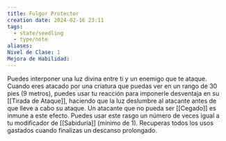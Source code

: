 ```yaml
---
title: Fulgor Protector
creation date: 2024-02-16 23:11
tags:
  - state/seedling
  - type/note
aliases: 
Nivel de Clase: 1
Mejora de Habilidad:
---
```

Puedes interponer una luz divina entre ti y un enemigo que te ataque. Cuando eres atacado por una criatura que puedas ver en un rango de 30 pies (9 metros), puedes usar tu reacción para imponerle desventaja en su [[Tirada de Ataque]], haciendo que la luz deslumbre al atacante antes de que lleve a cabo su ataque. Un atacante que no pueda ser [[Cegado]] es inmune a este efecto. Puedes usar este rasgo un número de veces igual a tu modificador de [[Sabiduría]] (mínimo de 1). Recuperas todos los usos gastados cuando finalizas un descanso prolongado.


